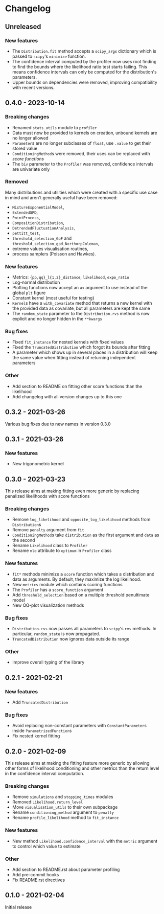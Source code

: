 # Changelog

## Unreleased

### New features

* The `Distribution.fit` method accepts a `scipy_args` dictionary which is
  passed to `scipy`'s `minimize` function.
* The confidence interval computed by the profiler now uses root finding to
  find the bounds where the likelihood ratio test starts failing. This means
  confidence intervals can only be computed for the distribution's parameters.
* Upper bounds on dependencies were removed, improving compatibility with
  recent versions.

## 0.4.0 - 2023-10-14

### Breaking changes

* Renamed `stats_utils` module to `profiler`
* Data must now be provided to kernels on creation, unbound kernels are
  no longer allowed
* `Parameter`s are no longer subclasses of `float`, use `.value` to get
  their stored value
* `ConditioningMethod`s were removed, their uses can be replaced with
  _score functions_
* The `biv` parameter to the `Profiler` was removed, confidence
  intervals are univariate only

### Removed

Many distributions and utilities which were created with a specific use
case in mind and aren't generally useful have been removed:

* `MixtureExponentialModel`,
* `ExtendedGPD`,
* `PointProcess`,
* `CompositionDistribution`,
* `DetrendedFluctuationAnalysis`,
* `pettitt_test`,
* `threshold_selection_GoF` and `threshold_selection_gpd_NorthorpColeman`,
* extreme values visualisation routines,
* process samplers (Poisson and Hawkes).

### New features

* Metrics: `{pp,qq}_l{1,2}_distance`, `likelihood`, `expo_ratio`
* Log-normal distribution
* Plotting functions now accept an `ax` argument to use instead of the
  global `plt` figure
* Constant kernel (most useful for testing)
* `Kernel`s have a `with_covariate` method that returns a new kernel
  with the provided data as covariate, but all parameters are kept the
  same
* The `random_state` parameter to the `Distribution.rvs` method is now
  explicit and no longer hidden in the `**kwargs`

### Bug fixes

* Fixed `fit_instance` for nested kernels with fixed values
* Fixed the `TruncatedDistribution` which forgot its bounds after fitting
* A parameter which shows up in several places in a distribution will
  keep the same value when fitting instead of returning independent
  parameters

### Other

* Add section to README on fitting other score functions than the likelihood
* Add changelog with all version changes up to this one

## 0.3.2 - 2021-03-26

Various bug fixes due to new names in version 0.3.0

## 0.3.1 - 2021-03-26

### New features

* New trigonometric kernel

## 0.3.0 - 2021-03-23

This release aims at making fitting even more generic by replacing
penalized likelihoods with score functions

### Breaking changes

* Remove `log_likelihood` and `opposite_log_likelihood` methods from
 `Distribution`s
* Remove `penalty` argument from `fit`
* `ConditioningMethod`s take `distribution` as the first argument and
 `data` as the second
* Rename `Likelihood` class to `Profiler`
* Rename `mle` attribute to `optimum` in `Profiler` class

### New features

* `fit*` methods minimize a `score` function which takes a distribution
  and data as arguments. By default, they maximize the log likelihood.
* New `metrics` module which contains scoring functions
* The `Profiler` has a `score_function` argument
* Add `threshold_selection` based on a multiple threshold penultimate model
* New QQ-plot visualization methods

### Bug fixes
* `Distribution.rvs` now passes all parameters to `scipy`'s `rvs` methods.
  In particular, `random_state` is now propagated.
* `TruncatedDistribution` now ignores data outside its range

### Other

* Improve overall typing of the library

## 0.2.1 - 2021-02-21

### New features

* Add `TruncatedDistribution`

### Bug fixes

* Avoid replacing non-constant parameters with `ConstantParameter`s
  inside `ParametrizedFunction`s
* Fix nested kernel fitting

## 0.2.0 - 2021-02-09

This release aims at making the fitting feature more generic by allowing
other forms of likelihood conditioning and other metrics than the return
level in the confidence interval computation.

### Breaking changes

* Remove `simulations` and `stopping_times` modules
* Removed `Likelihood.return_level`
* Move `visualisation_utils` to their own subpackage
* Rename `conditioning_method` argument to `penalty`
* Rename `profile_likelihood` method to `fit_instance`

### New features

* New method `Likelihood.confidence_interval` with the `metric` argument
  to control which value to estimate

### Other

* Add section to README.rst about parameter profiling
* Add pre-commit hooks
* Fix README.rst directives


## 0.1.0 - 2021-02-04

Initial release
